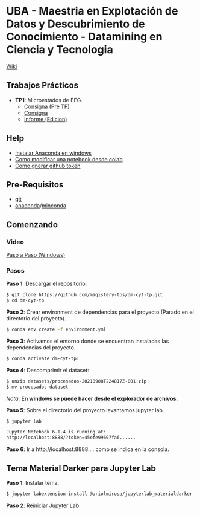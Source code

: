 # UBA - Maestria en Explotación de Datos y Descubrimiento de Conocimiento - Datamining en Ciencia y Tecnologia

[Wiki](https://github.com/magistery-tps/dm-cyt-tp/wiki)

## Trabajos Prácticos

* **TP1**: Microestados de EEG.
    * [Consigna (Pre TP)](https://github.com/magistery-tps/dm-cyt-tp/blob/main/docs/DMCT_preTP1_2021.pdf)
    * [Consigna](https://github.com/magistery-tps/dm-cyt-tp/blob/main/docs/TP1_clustering.pdf)
    * [Informe (Edicion)](https://www.overleaf.com/5477697981qwmyyhjgmcjg) 

## Help
* [Instalar Anaconda en windows](https://github.com/magistery-tps/dm-cyt-tp/wiki/Instalar-Anaconda-en-windows)
* [Como modificar una notebook desde colab](https://github.com/magistery-tps/dm-cyt-tp/blob/main/docs/Modificar-Notebook.pdf)
* [Como gnerar github token](https://github.com/magistery-tps/dm-cyt-tp/blob/main/docs/generar_github_token.pdf)

## Pre-Requisitos

* [git](https://git-scm.com/downloads)
* [anaconda](https://www.anaconda.com/products/individual)/[minconda](https://docs.conda.io/en/latest/miniconda.html)

## Comenzando

### Video

[Paso a Paso (Windows)](https://www.youtube.com/watch?v=O8YXuHNdIIk)

### Pasos

**Paso 1**: Descargar el repositorio.

```bash
$ git clone https://github.com/magistery-tps/dm-cyt-tp.git
$ cd dm-cyt-tp
```

**Paso 2**: Crear environment de dependencias para el proyecto (Parado en el directorio del proyecto).

```bash
$ conda env create -f environment.yml
```

**Paso 3**: Activamos el entorno donde se encuentran instaladas las dependencias del proyecto.

```bash
$ conda activate dm-cyt-tp1
```

**Paso 4**: Descomprimir el dataset:

```bash
$ unzip datasets/procesados-20210908T224817Z-001.zip
$ mv procesados dataset
```
_Nota_: **En windows se puede hacer desde el explorador de archivos**.

**Paso 5**: Sobre el directorio del proyecto levantamos jupyter lab.

```bash
$ jupyter lab

Jupyter Notebook 6.1.4 is running at:
http://localhost:8888/?token=45efe99607fa6......
```

**Paso 6**: Ir a http://localhost:8888.... como se indica en la consola.

## Tema Material Darker para Jupyter Lab

**Paso 1**: Instalar tema.

```bash
$ jupyter labextension install @oriolmirosa/jupyterlab_materialdarker
```

**Paso 2**: Reiniciar Jupyter Lab

